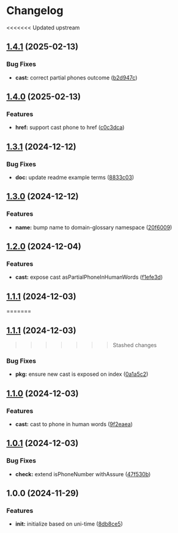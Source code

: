 # Changelog

<<<<<<< Updated upstream
## [1.4.1](https://github.com/ehmpathy/domain-glossary-phone/compare/v1.4.0...v1.4.1) (2025-02-13)


### Bug Fixes

* **cast:** correct partial phones outcome ([b2d947c](https://github.com/ehmpathy/domain-glossary-phone/commit/b2d947c0d5a717233531e6ef9a486879b6c4ce92))

## [1.4.0](https://github.com/ehmpathy/domain-glossary-phone/compare/v1.3.1...v1.4.0) (2025-02-13)


### Features

* **href:** support cast phone to href ([c0c3dca](https://github.com/ehmpathy/domain-glossary-phone/commit/c0c3dca0c62e1f4e507f32abc5133dda07fd143f))

## [1.3.1](https://github.com/ehmpathy/domain-glossary-phone/compare/v1.3.0...v1.3.1) (2024-12-12)


### Bug Fixes

* **doc:** update readme example terms ([8833c03](https://github.com/ehmpathy/domain-glossary-phone/commit/8833c03540a091f19a5d1088f8a3a903aa304a20))

## [1.3.0](https://github.com/ehmpathy/domain-glossary-phone/compare/v1.2.0...v1.3.0) (2024-12-12)


### Features

* **name:** bump name to domain-glossary namespace ([20f6009](https://github.com/ehmpathy/domain-glossary-phone/commit/20f6009a7cbd5986b3f1d1347086b1f7917404a3))

## [1.2.0](https://github.com/ehmpathy/uni-phone/compare/v1.1.1...v1.2.0) (2024-12-04)


### Features

* **cast:** expose cast asPartialPhoneInHumanWords ([f1efe3d](https://github.com/ehmpathy/uni-phone/commit/f1efe3d79508aeaf9a14e643f928e5f67eae868c))

## [1.1.1](https://github.com/ehmpathy/uni-phone/compare/v1.1.0...v1.1.1) (2024-12-03)
=======
## [1.1.1](https://github.com/ehmpathy/domain-glossary-phone/compare/v1.1.0...v1.1.1) (2024-12-03)
>>>>>>> Stashed changes


### Bug Fixes

* **pkg:** ensure new cast is exposed on index ([0a1a5c2](https://github.com/ehmpathy/domain-glossary-phone/commit/0a1a5c23d72aecb996c3b85cbc48da8043b6f57f))

## [1.1.0](https://github.com/ehmpathy/domain-glossary-phone/compare/v1.0.1...v1.1.0) (2024-12-03)


### Features

* **cast:** cast to phone in human words ([9f2eaea](https://github.com/ehmpathy/domain-glossary-phone/commit/9f2eaea0852bc51eee230387aeb5d6b045d3db69))

## [1.0.1](https://github.com/ehmpathy/domain-glossary-phone/compare/v1.0.0...v1.0.1) (2024-12-03)


### Bug Fixes

* **check:** extend isPhoneNumber withAssure ([47f530b](https://github.com/ehmpathy/domain-glossary-phone/commit/47f530b76b2c56066895b8162cbcfb608dddf722))

## 1.0.0 (2024-11-29)


### Features

* **init:** initialize based on uni-time ([8db8ce5](https://github.com/ehmpathy/domain-glossary-phone/commit/8db8ce5ee3b925ebd43aadef4e8b8425d445c227))
